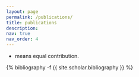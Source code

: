 ```yaml
---
layout: page
permalink: /publications/
title: publications
description:
nav: true
nav_order: 4
---
```

<!-- _pages/publications.md -->
* means equal contribution.
<div class="publications">

{% bibliography -f {{ site.scholar.bibliography }} %}

</div>
